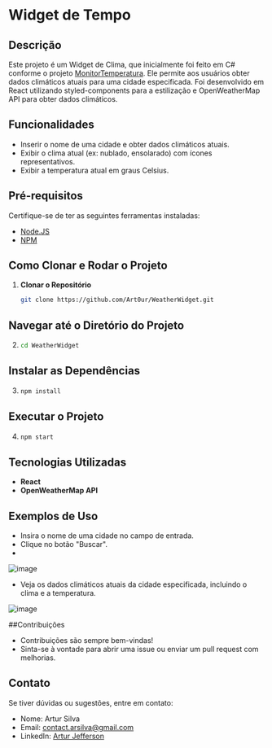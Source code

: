 # Widget de Tempo

## Descrição
Este projeto é um Widget de Clima, que inicialmente foi feito em C# conforme o projeto [MonitorTemperatura](https://github.com/Art0ur/MonitorTemperatura). Ele permite aos usuários obter dados climáticos atuais para uma cidade especificada. Foi desenvolvido em React utilizando styled-components para a estilização e OpenWeatherMap API para obter dados climáticos.

## Funcionalidades
- Inserir o nome de uma cidade e obter dados climáticos atuais.
- Exibir o clima atual (ex: nublado, ensolarado) com ícones representativos.
- Exibir a temperatura atual em graus Celsius.

## Pré-requisitos
Certifique-se de ter as seguintes ferramentas instaladas:
- [Node.JS](https://nodejs.org/)
- [NPM](https://www.npmjs.com/)

## Como Clonar e Rodar o Projeto
1. **Clonar o Repositório**
   ```bash
   git clone https://github.com/Art0ur/WeatherWidget.git

## Navegar até o Diretório do Projeto
2. ```bash
   cd WeatherWidget

## Instalar as Dependências
3. ```bash
   npm install

## Executar o Projeto
4. ```bash
   npm start

## Tecnologias Utilizadas
- **React**
- **OpenWeatherMap API**

## Exemplos de Uso
- Insira o nome de uma cidade no campo de entrada.
- Clique no botão "Buscar".
- 
![image](https://github.com/user-attachments/assets/bc846d04-a44c-4ec2-9501-3eb90a88105e)


- Veja os dados climáticos atuais da cidade especificada, incluindo o clima e a temperatura.
  
![image](https://github.com/user-attachments/assets/0422d438-13d6-4bee-bbe6-0f480bec20a1)

##Contribuições
- Contribuições são sempre bem-vindas!
- Sinta-se à vontade para abrir uma issue ou enviar um pull request com melhorias.

## Contato
Se tiver dúvidas ou sugestões, entre em contato:
- Nome: Artur Silva
- Email: [contact.arsilva@gmail.com](mailto:contact.arsilva@gmail.com)
- LinkedIn: [Artur Jefferson](https://www.linkedin.com/in/arturjefferson)
